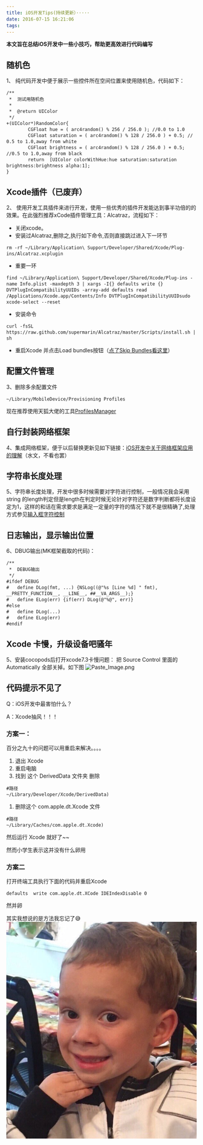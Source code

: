 ```yaml
---
title: iOS开发Tips(持续更新）·····
date: 2016-07-15 16:21:06
tags:
---
```


**本文旨在总结iOS开发中一些小技巧，帮助更高效进行代码编写**

## 随机色
<!-- more -->
1、 纯代码开发中便于展示一些控件所在空间位置来使用随机色，代码如下：

```
/**
 *  测试用随机色
 *
 *  @return UIColor
 */
+(UIColor*)RandomColor{
        CGFloat hue = ( arc4random() % 256 / 256.0 ); //0.0 to 1.0
        CGFloat saturation = ( arc4random() % 128 / 256.0 ) + 0.5; // 0.5 to 1.0,away from white
        CGFloat brightness = ( arc4random() % 128 / 256.0 ) + 0.5; //0.5 to 1.0,away from black
        return  [UIColor colorWithHue:hue saturation:saturation brightness:brightness alpha:1];
}
```
## Xcode插件（已废弃）

2、 使用开发工具插件来进行开发，使用一些优秀的插件开发能达到事半功倍的的效果。在此强烈推荐xCode插件管理工具：Alcatraz，流程如下：

- 关闭xcode。
- 安装过Alcatraz,删除之,执行如下命令,否则直接跳过进入下一环节
```
rm -rf ~/Library/Application\ Support/Developer/Shared/Xcode/Plug-ins/Alcatraz.xcplugin
```
-  重要一环
```
find ~/Library/Application\ Support/Developer/Shared/Xcode/Plug-ins -name Info.plist -maxdepth 3 | xargs -I{} defaults write {} DVTPlugInCompatibilityUUIDs -array-add defaults read /Applications/Xcode.app/Contents/Info DVTPlugInCompatibilityUUIDsudo xcode-select --reset
```
- 安装命令
```
curl -fsSL https://raw.github.com/supermarin/Alcatraz/master/Scripts/install.sh | sh
```
- 重启Xcode 并点击Load  bundles按钮（[点了Skip Bundles看这里](http://www.jianshu.com/p/0a4766c41171)）


## 配置文件管理

3、删除多余配置文件

```shell
~/Library/MobileDevice/Provisioning Profiles 
```
现在推荐使用天狐大佬的工具[ProfilesManager](**https://github.com/shaojiankui/ProfilesManager**)

## 自行封装网络框架

4、集成网络框架，便于以后替换更新见如下链接：[iOS开发中关于网络框架应用的理解](http://www.jianshu.com/p/d18e70f58fe6)（水文，不看也罢）

## 字符串长度处理

5、字符串长度处理，开发中很多时候需要对字符进行控制，一般情况我会采用string 的length判定但是length在判定时候无论针对字符还是数字判断都将长度设定为1，这样的和话在需求要求是满足一定量的字符的情况下就不是很精确了,处理方式参见[输入框字符控制](http://www.jianshu.com/p/778f2da4b173)

## 日志输出，显示输出位置

6、DBUG输出(MK框架截取的代码)：

```
/**
 *  DEBUG输出
 */
#ifdef DEBUG
#   define DLog(fmt, ...) {NSLog((@"%s [Line %d] " fmt), __PRETTY_FUNCTION__, __LINE__, ##__VA_ARGS__);}
#   define ELog(err) {if(err) DLog(@"%@", err)}
#else
#   define DLog(...)
#   define ELog(err)
#endif
```
## Xcode 卡慢，升级设备吧骚年

5、安装cocopods后打开xcode7.3卡慢问题：
把 Source Control 里面的 Automatically 全部关掉。如下图
![Paste_Image.png](http://upload-images.jianshu.io/upload_images/1939330-6e7fa59586d58b90.png?imageMogr2/auto-orient/strip%7CimageView2/2/w/1240)



## 代码提示不见了

Q：iOS开发中最害怕什么？

A：Xcode抽风！！！

### 方案一：

百分之九十的问题可以用重启来解决。。。。

1. 退出 Xcode
2. 重启电脑
3. 找到 这个 DerivedData 文件夹 删除 

```shell
#路径
~/Library/Developer/Xcode/DerivedData)
```

1. 删除这个 com.apple.dt.Xcode 文件 

```shell
#路径 
~/Library/Caches/com.apple.dt.Xcode)
```

  然后运行 Xcode  就好了~~

 然而小学生表示这并没有什么卵用

### 方案二

打开终端工具执行下面的代码并重启Xcode

```shell
defaults  write com.apple.dt.XCode IDEIndexDisable 0
```

然并卵

其实我想说的是方法我忘记了😅![](tips-of-ios-and-xcode/01.jpg)